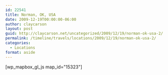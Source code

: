 ```yaml
---
id: 22541
title: Norman, OK, USA
date: 2009-12-19T00:00:00-06:00
author: claycarson
layout: post
guid: http://claycarson.net/uncategorized/2009/12/19/norman-ok-usa-2/
permalink: /timeline/travels/locations/2009/12/19/norman-ok-usa-2/
categories:
  - Locations
format: aside
---
```

<div class="media-details"></div>

[wp_mapbox_gl_js map_id="15323"]